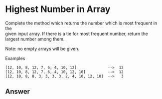 # Highest Number in Array
Complete the method which returns the number which is most frequent in the  
given input array. If there is a tie for most frequent number, return the  
largest number among them.   

Note: no empty arrays will be given.  

Examples

    [12, 10, 8, 12, 7, 6, 4, 10, 12]              -->  12
    [12, 10, 8, 12, 7, 6, 4, 10, 12, 10]          -->  12
    [12, 10, 8, 8, 3, 3, 3, 3, 2, 4, 10, 12, 10]  -->   3
    

## Answer
